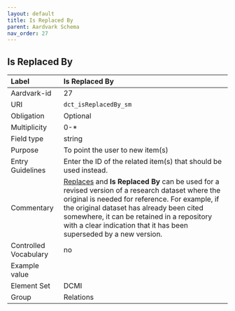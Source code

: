 ```yaml
---
layout: default
title: Is Replaced By
parent: Aardvark Schema
nav_order: 27
---
```


## Is Replaced By

| Label                 | Is Replaced By                                                                                                                                                                                                                                                                                                  |
|:----------------------|:----------------------------------------------------------------------------------------------------------------------------------------------------------------------------------------------------------------------------------------------------------------------------------------------------------------|
| Aardvark-id           | 27                                                                                                                                                                                                                                                                                                              |
| URI                   | `dct_isReplacedBy_sm`                                                                                                                                                                                                                                                                                           |
| Obligation            | Optional                                                                                                                                                                                                                                                                                                        |
| Multiplicity          | 0-*                                                                                                                                                                                                                                                                                                             |
| Field type            | string                                                                                                                                                                                                                                                                                                          |
| Purpose               | To point the user to new item(s)                                                                                                                                                                                                                                                                                |
| Entry Guidelines      | Enter the ID of the related item(s) that should be used instead.                                                                                                                                                                                                                                                |
| Commentary            | [Replaces](https://opengeometadata.github.io/docs/aardvarkSchema/replaces) and **Is Replaced By** can be used for a revised version of a research dataset where the original is needed for reference. For example, if the original dataset has already been cited somewhere, it can be retained in a repository with a clear indication that it has been superseded by a new version. |
| Controlled Vocabulary | no                                                                                                                                                                                                                                                                                                              |
| Example value         |                                                                                                                                                                                                                                                                                                                 |
| Element Set           | DCMI                                                                                                                                                                                                                                                                                                            |
| Group                 | Relations                                                                                                                                                                                                                                                                                                       |
